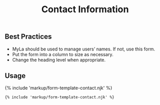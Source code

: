 ﻿---
title: Contact Information
summary: The Contact Information form allows the user to manage their bare minimum contact information.
tags: form-templates
layout: guide
eleventyNavigation:
  key: Contact Information
  parent: Form Templates
  order: 3
  excerpt: The Contact Information form allows the user to manage their bare minimum contact information.
  img: /img/illustrations/illus-contact-information.svg
---

## Best Practices

- MyLa should be used to manage users’ names. If not, use this form.
- Put the form into a column to size as necessary.
- Change the heading level when appropriate.

## Usage

{% include 'markup/form-template-contact.njk' %}

```html
{% include 'markup/form-template-contact.njk' %}
```

